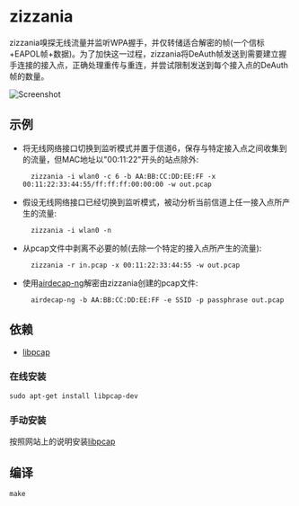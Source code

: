 zizzania
========

zizzania嗅探无线流量并监听WPA握手，并仅转储适合解密的帧(一个信标+EAPOL帧+数据)。为了加快这一过程，zizzania将DeAuth帧发送到需要建立握手连接的接入点，正确处理重传与重连，并尝试限制发送到每个接入点的DeAuth帧的数量。

![Screenshot](https://i.imgur.com/zGxPSTE.png)

示例
--------

* 将无线网络接口切换到监听模式并置于信道6，保存与特定接入点之间收集到的流量，但MAC地址以"00:11:22"开头的站点除外:

        zizzania -i wlan0 -c 6 -b AA:BB:CC:DD:EE:FF -x 00:11:22:33:44:55/ff:ff:ff:00:00:00 -w out.pcap

* 假设无线网络接口已经切换到监听模式，被动分析当前信道上任一接入点所产生的流量:

        zizzania -i wlan0 -n

* 从pcap文件中剥离不必要的帧(去除一个特定的接入点所产生的流量):

        zizzania -r in.pcap -x 00:11:22:33:44:55 -w out.pcap

* 使用[airdecap-ng][aircrack-ng]解密由zizzania创建的pcap文件:

        airdecap-ng -b AA:BB:CC:DD:EE:FF -e SSID -p passphrase out.pcap

依赖
------------

* [libpcap][libpcap]

### 在线安装

    sudo apt-get install libpcap-dev

### 手动安装

按照网站上的说明安装[libpcap][libpcap]

编译
-----

    make


[aircrack-ng]: http://www.aircrack-ng.org
[libpcap]: http://www.tcpdump.org
